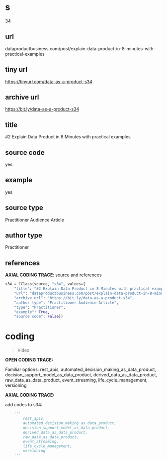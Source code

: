 # s 
34
## url
dataproductbusiness.com/post/explain-data-product-in-8-minutes-with-practical-examples
## tiny url
https://tinyurl.com/data-as-a-product-s34
## archive url
https://bit.ly/data-as-a-product-s34
## title
#2 Explain Data Product in 8 Minutes with practical examples
## source code
yes
## example
yes
## source type 
Practitioner Audience Article
## author type
Practitioner
## references

**AXIAL CODING TRACE**: source and references
``` python
s34 = CClass(source, "s34", values={
    "title": "#2 Explain Data Product in 8 Minutes with practical examples",
    "url": "dataproductbusiness.com/post/explain-data-product-in-8-minutes-with-practical-examples",
    "archive url": "https://bit.ly/data-as-a-product-s34",
    "author type": "Practitioner Audience Article",
    "type": "Practitioner",
    "example": True,
    "source code": False})
```

# coding

> Video

**OPEN CODING TRACE:**

Familiar options: rest_apis, automated_decision_making_as_data_product, decision_support_model_as_data_product, derived_data_as_data_product, raw_data_as_data_product, event_streaming, life_cycle_management, versioning

**AXIAL CODING TRACE:**

add codes to s34: 
``` python 
    '''
        rest_apis, 
        automated_decision_making_as_data_product, 
        decision_support_model_as_data_product, 
        derived_data_as_data_product, 
        raw_data_as_data_product, 
        event_streaming,
        life_cycle_management, 
        versioning
    '''
```
